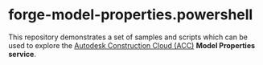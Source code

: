 # forge-model-properties.powershell
This repository demonstrates a set of samples and scripts which can be used to explore the [Autodesk Construction Cloud (ACC)](https://forge.autodesk.com/en/docs/acc/v1/overview/) **Model Properties service**.
